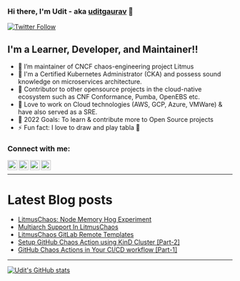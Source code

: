 ### Hi there, I'm Udit - aka [uditgaurav](https://www.linkedin.com/in/uditgaurav/) 👋 

[![Twitter Follow](https://img.shields.io/twitter/follow/udit_gaurav15?color=1DA1F2&logo=twitter&style=for-the-badge)](https://twitter.com/intent/follow?original_referer=https%3A%2F%2Fgithub.com%2Fudit_gaurav15&screen_name=udit_gaurav15)

## I'm a Learner, Developer, and Maintainer!!

- 🌱 I’m maintainer of CNCF chaos-engineering project Litmus
- 🥅 I'm a Certified Kubernetes Administrator (CKA) and possess sound knowledge on microservices architecture.
- 🔭 Contributor to other opensource projects in the cloud-native ecosystem such as CNF Conformance, Pumba, OpenEBS etc.
- 🔭 Love to work on Cloud technologies (AWS, GCP, Azure, VMWare) & have also served as a SRE.
- 🥅 2022 Goals: To learn & contribute more to Open Source projects
- ⚡ Fun fact: I love to draw and play tabla 🎷

### Connect with me:

[<img align="left" alt="uditgaurav | YouTube" width="22px" src="https://cdn.jsdelivr.net/npm/simple-icons@v3/icons/youtube.svg" />][youtube]
[<img align="left" alt="uditgaurav | Twitter" width="22px" src="https://cdn.jsdelivr.net/npm/simple-icons@v3/icons/twitter.svg" />][twitter]
[<img align="left" alt="uditgaurav | LinkedIn" width="22px" src="https://cdn.jsdelivr.net/npm/simple-icons@v3/icons/linkedin.svg" />][linkedin]
[<img align="left" alt="uditgaurav | LinkedIn" width="22px" src="https://cdn.jsdelivr.net/npm/simple-icons@v3/icons/gmail.svg" />][gmail]

<br />

---

# Latest Blog posts
<!-- BLOG-POST-LIST:START -->
- [LitmusChaos: Node Memory Hog Experiment](https://dev.to/uditgaurav/litmuschaos-node-memory-hog-experiment-2nj6)
- [Multiarch Support In LitmusChaos](https://dev.to/uditgaurav/multiarch-support-in-litmuschaos-34da)
- [LitmusChaos GitLab Remote Templates](https://dev.to/uditgaurav/litmuschaos-gitlab-remote-templates-6l2)
- [Setup GitHub Chaos Action using KinD Cluster [Part-2]](https://dev.to/uditgaurav/setup-github-chaos-action-using-kind-cluster-part-2-4dbm)
- [GitHub Chaos Actions in Your CI/CD workflow [Part-1]](https://dev.to/uditgaurav/github-chaos-actions-in-your-ci-cd-workflow-mke)
<!-- BLOG-POST-LIST:END -->

---

[![Udit's GitHub stats](https://github-readme-stats.vercel.app/api?username=uditgaurav)](https://github.com/uditgaurav/github-readme-stats)

[twitter]: https://twitter.com/udit_gaurav15
[youtube]: https://www.youtube.com/channel/UCa57PMqmz_j0wnteRa9nCaw
[linkedin]: https://www.linkedin.com/in/uditgaurav/
[gmail]: https://mail.google.com/mail/u/0/#inbox

